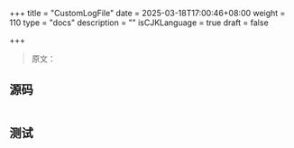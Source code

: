 +++
title = "CustomLogFile"
date = 2025-03-18T17:00:46+08:00
weight = 110
type = "docs"
description = ""
isCJKLanguage = true
draft = false

+++

> 原文：

## 源码

```go

```



## 测试

```powershell

```

